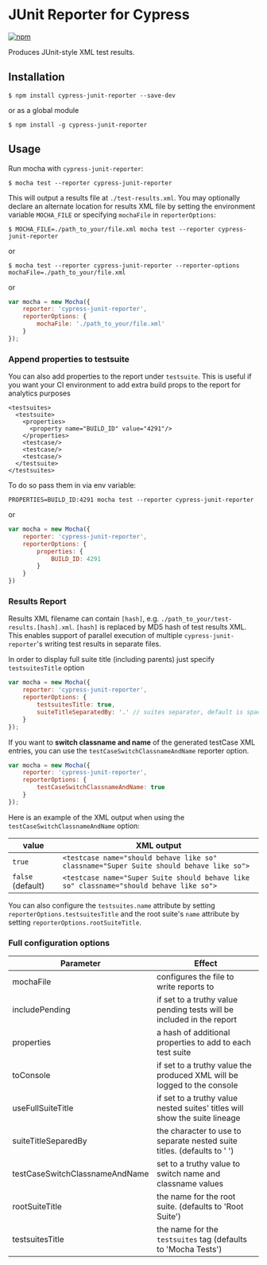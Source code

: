 # JUnit Reporter for Cypress

[![npm](https://img.shields.io/npm/v/cypress-junit-reporter.svg?maxAge=2592000)](https://www.npmjs.com/package/cypress-junit-reporter)

Produces JUnit-style XML test results.

## Installation

```shell
$ npm install cypress-junit-reporter --save-dev
```

or as a global module
```shell
$ npm install -g cypress-junit-reporter
```

## Usage
Run mocha with `cypress-junit-reporter`:

```shell
$ mocha test --reporter cypress-junit-reporter
```
This will output a results file at `./test-results.xml`.
You may optionally declare an alternate location for results XML file by setting
the environment variable `MOCHA_FILE` or specifying `mochaFile` in `reporterOptions`:

```shell
$ MOCHA_FILE=./path_to_your/file.xml mocha test --reporter cypress-junit-reporter
```
or
```shell
$ mocha test --reporter cypress-junit-reporter --reporter-options mochaFile=./path_to_your/file.xml
```
or
```javascript
var mocha = new Mocha({
    reporter: 'cypress-junit-reporter',
    reporterOptions: {
        mochaFile: './path_to_your/file.xml'
    }
});
```

### Append properties to testsuite

You can also add properties to the report under `testsuite`. This is useful if you want your CI environment to add extra build props to the report for analytics purposes

```
<testsuites>
  <testsuite>
    <properties>
      <property name="BUILD_ID" value="4291"/>
    </properties>
    <testcase/>
    <testcase/>
    <testcase/>
  </testsuite>
</testsuites>
```

To do so pass them in via env variable:
```shell
PROPERTIES=BUILD_ID:4291 mocha test --reporter cypress-junit-reporter
```
or
```javascript
var mocha = new Mocha({
    reporter: 'cypress-junit-reporter',
    reporterOptions: {
        properties: {
            BUILD_ID: 4291
        }
    }
})
```

### Results Report

Results XML filename can contain `[hash]`, e.g. `./path_to_your/test-results.[hash].xml`. `[hash]` is replaced by MD5 hash of test results XML. This enables support of parallel execution of multiple `cypress-junit-reporter`'s writing test results in separate files.

In order to display full suite title (including parents) just specify `testsuitesTitle` option
```javascript
var mocha = new Mocha({
    reporter: 'cypress-junit-reporter',
    reporterOptions: {
        testsuitesTitle: true,
        suiteTitleSeparatedBy: '.' // suites separator, default is space (' ')
    }
});
```

If you want to **switch classname and name** of the generated testCase XML entries, you can use the `testCaseSwitchClassnameAndName` reporter option.

```javascript
var mocha = new Mocha({
    reporter: 'cypress-junit-reporter',
    reporterOptions: {
        testCaseSwitchClassnameAndName: true
    }
});
```

Here is an example of the XML output when using the `testCaseSwitchClassnameAndName` option:

| value | XML output |
|----------------------------------|--------|
| `true`                           | `<testcase name="should behave like so" classname="Super Suite should behave like so">` |
| `false` (default)                | `<testcase name="Super Suite should behave like so" classname="should behave like so">` |

You can also configure the `testsuites.name` attribute by setting `reporterOptions.testsuitesTitle` and the root suite's `name` attribute by setting `reporterOptions.rootSuiteTitle`.

### Full configuration options

| Parameter | Effect |
| --------- | ------ |
| mochaFile | configures the file to write reports to |
| includePending | if set to a truthy value pending tests will be included in the report |
| properties | a hash of additional properties to add to each test suite |
| toConsole | if set to a truthy value the produced XML will be logged to the console |
| useFullSuiteTitle | if set to a truthy value nested suites' titles will show the suite lineage |
| suiteTitleSeparedBy | the character to use to separate nested suite titles. (defaults to ' ') |
| testCaseSwitchClassnameAndName | set to a truthy value to switch name and classname values |
| rootSuiteTitle | the name for the root suite. (defaults to 'Root Suite') |
| testsuitesTitle | the name for the `testsuites` tag (defaults to 'Mocha Tests') |
